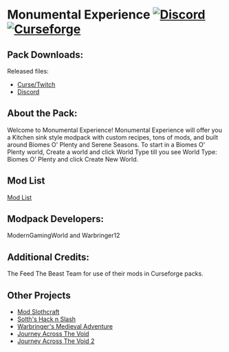 # Monumental Experience [![Discord][discordImg]][discordLink] [![Curseforge][curseImg]][curseLink]

[discordImg]: https://img.shields.io/discord/554449878282010633?label=Discord&logo=Discord

[discordLink]: https://discord.gg/wFtUTgZ

[curseImg]: http://cf.way2muchnoise.eu/363581.svg

[curseLink]: https://www.curseforge.com/minecraft/modpacks/monumental-experience

## Pack Downloads:
Released files:
- [Curse/Twitch](https://www.curseforge.com/minecraft/modpacks/monumental-experience)
- [Discord](https://discord.gg/wFtUTgZ)




## About the Pack:

Welcome to Monumental Experience! Monumental Experience will offer you a Kitchen sink style modpack with custom recipes, tons of mods, and built around Biomes O' Plenty and Serene Seasons. To start in a Biomes O' Plenty world, Create a world and click World Type till you see World Type: Biomes O' Plenty and click Create New World.


## Mod List
[Mod List](https://www.curseforge.com/minecraft/modpacks/monumental-experience/relations/dependencies)


## Modpack Developers:

ModernGamingWorld and Warbringer12


## Additional Credits:

The Feed The Beast Team for use of their mods in Curseforge packs.


## Other Projects
- [Mod Slothcraft](https://www.curseforge.com/minecraft/mc-mods/slothcraft)
- [Solth's Hack n Slash](https://www.curseforge.com/minecraft/modpacks/sloths-has-adventure)
- [Warbringer's Medieval Adventure](https://www.curseforge.com/minecraft/modpacks/warbringer)
- [Journey Across The Void](https://www.curseforge.com/minecraft/modpacks/journey-across-the-void)
- [Journey Across The Void 2](https://www.curseforge.com/minecraft/modpacks/journey-across-the-void-2)
